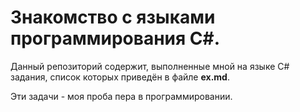 # Знакомство с языками программирования С#.

Данный репозиторий содержит, выполненные мной на языке C# задания, список которых приведён в файле **ex.md**.

Эти задачи - моя проба пера в программировании.